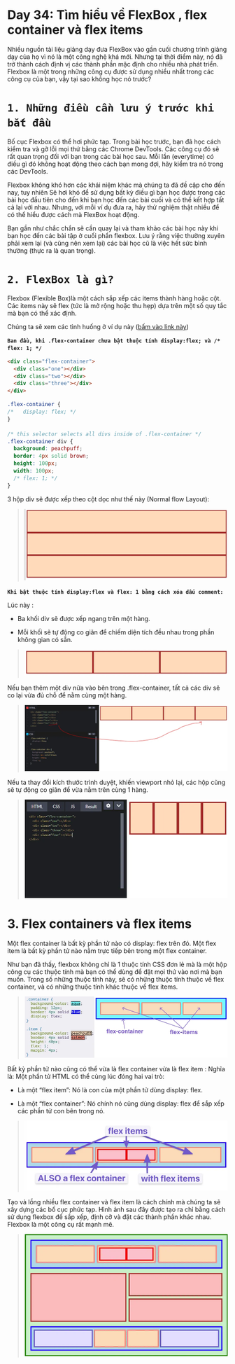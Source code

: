 # Day 34: Tìm hiểu về FlexBox , flex container và flex items

Nhiều nguồn tài liệu giảng dạy đưa FlexBox vào gần cuối chương trình giảng dạy của họ vì nó là một công nghệ khá mới. Nhưng tại thời điểm này, nó đã trở thành cách định vị các thành phần mặc định cho nhiều nhà phát triển. Flexbox là một trong những công cụ được sử dụng nhiều nhất trong các công cụ của bạn, vậy tại sao không học nó trước?

# **`1. Những điều cần lưu ý trước khi bắt đầu`**
Bố cục Flexbox có thể hơi phức tạp. Trong bài học trước, bạn đã học cách kiểm tra và gỡ lỗi mọi thứ bằng các Chrome DevTools. Các công cụ đó sẽ rất quan trọng đối với bạn trong các bài học sau. Mỗi lần (everytime) có điều gì đó không hoạt động theo cách bạn mong đợi, hãy kiểm tra nó trong các DevTools.

Flexbox không khó hơn các khái niệm khác mà chúng ta đã đề cập cho đến nay, tuy nhiên Sẽ hơi khó để sử dụng bất kỳ điều gì bạn học được trong các bài học đầu tiên cho đến khi bạn học đến các bài cuối và có thể kết hợp tất cả lại với nhau. Nhưng, với mỗi ví dụ đưa ra, hãy thử nghiệm thật nhiều để có thể hiểu được cách mà FlexBox hoạt động.

Bạn gần như chắc chắn sẽ cần quay lại và tham khảo các bài học này khi bạn học đến các bài tập ở cuối phần flexbox. Lưu ý rằng việc thường xuyên phải xem lại (và cũng nên xem lại) các bài học cũ là việc hết sức bình thường (thực ra là quan trọng).

# **`2. FlexBox là gì?`**
Flexbox (Flexible Box)là một cách sắp xếp các items thành hàng hoặc cột. Các items này sẽ flex (tức là mở rộng hoặc thu hẹp) dựa trên một số quy tắc mà bạn có thể xác định.

Chúng ta sẽ xem các tình huống ở ví dụ này ([bấm vào link này](https://codepen.io/TheOdinProjectExamples/pen/QWgNxrp?editors=1100))

**`Ban đầu, khi .flex-container chưa bật thuộc tính display:flex; và /* flex: 1; */`**
```html
<div class="flex-container">
  <div class="one"></div>
  <div class="two"></div>
  <div class="three"></div>
</div>
```
```css
.flex-container {
/*   display: flex; */
}

/* this selector selects all divs inside of .flex-container */
.flex-container div {
  background: peachpuff;
  border: 4px solid brown;
  height: 100px;
  width: 100px;
  /* flex: 1; */
}
```
3 hộp div sẽ được xếp theo cột dọc như thế này (Normal flow Layout):

>![](./images/flexbox1.webp) 

**`Khi bật thuộc tính display:flex và flex: 1 bằng cách xóa dấu comment:`**

Lúc này :

- Ba khối div sẽ được xếp ngang trên một hàng.

- Mỗi khối sẽ tự động co giãn để chiếm diện tích đều nhau trong phần không gian có sẵn.

>![](./images/flexbox2.webp)  

Nếu bạn thêm một div nữa vào bên trong .flex-container, tất cả các div sẽ co lại vừa đủ chỗ để nằm cùng một hàng.
>![](./images/flexbox3.webp)  

Nếu ta thay đổi kích thước trình duyệt, khiến viewport nhỏ lại, các hộp cũng sẽ tự động co giãn để vừa nằm trên cùng 1 hàng.
>![](./images/flexbox4.webp)  

# 3. Flex containers và flex items
Một flex container là bất kỳ phần tử nào có display: flex trên đó. Một flex item là bất kỳ phần tử nào nằm trực tiếp bên trong một flex container.

Như bạn đã thấy, flexbox không chỉ là 1 thuộc tính CSS đơn lẻ mà là một hộp công cụ các thuộc tính mà bạn có thể dùng để đặt mọi thứ vào nơi mà bạn muốn. Trong số những thuộc tính này, sẽ có những thuộc tính thuộc về flex container, và có những thuộc tính khác thuộc về flex items.
>![](./images/flexbox5.webp)  


Bất kỳ phần tử nào cũng có thể vừa là flex container vừa là flex item : Nghĩa là: Một phần tử HTML có thể cùng lúc đóng hai vai trò:

- Là một “flex item”: Nó là con của một phần tử dùng display: flex.

- Là một “flex container”: Nó chính nó cũng dùng display: flex để sắp xếp các phần tử con bên trong nó.

>![](./images/flexbox6.webp)  

Tạo và lồng nhiều flex container và flex item là cách chính mà chúng ta sẽ xây dựng các bố cục phức tạp. Hình ảnh sau đây được tạo ra chỉ bằng cách sử dụng flexbox để sắp xếp, định cỡ và đặt các thành phần khác nhau. Flexbox là một công cụ rất mạnh mẽ.

>![](./images/flexbox7.webp)  



